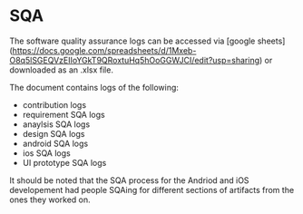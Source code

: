 # SQA

The software quality assurance logs can be accessed via [google sheets] (https://docs.google.com/spreadsheets/d/1Mxeb-O8q5lSGEQVzEIIoYGkT9QRoxtuHq5hOoGGWJCI/edit?usp=sharing) or downloaded as an .xlsx file. 

The document contains logs of the following:
* contribution logs
* requirement SQA logs
* anaylsis SQA logs
* design SQA logs
* android SQA logs
* ios SQA logs
* UI prototype SQA logs

It should be noted that the SQA process for the Andriod and iOS developement had people SQAing for different sections of artifacts from the ones they worked on. 
